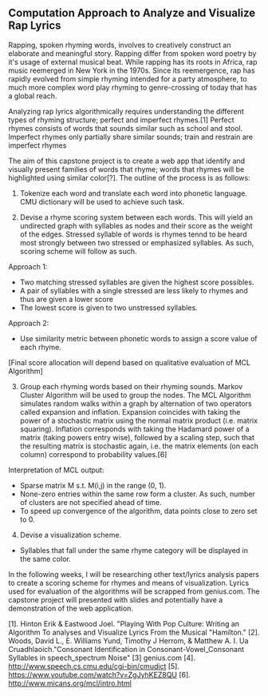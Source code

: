 ## Computation Approach to Analyze and Visualize Rap Lyrics

Rapping, spoken rhyming words, involves to creatively construct an elaborate and meaningful story. Rapping differ from spoken word poetry by it's usage of external musical beat. While rapping has its roots in Africa, rap music reemerged in New York in the 1970s. Since its reemergence, rap has rapidly evolved from simple rhyming intended for a party atmosphere, to much more complex word play rhyming to genre-crossing of today that has a global reach.

Analyzing rap lyrics algorithmically requires understanding the different types of rhyming structure; perfect and imperfect rhymes.[1] Perfect rhymes consists of words that sounds similar such as school and stool. Imperfect rhymes only partially share similar sounds; train and restrain are imperfect rhymes

The aim of this capstone project is to create a web app that identify and visually present families of words that rhyme; words that rhymes will be highlighted using similar color[?]. The outline of the process is as follows:

1. Tokenize each word and translate each word into phonetic language. CMU dictionary will be used to achieve such task.

2. Devise a rhyme scoring system between each words. This will yield an undirected graph with syllables as nodes and their score as the weight of the edges. Stressed syllable of words is rhymes tennd to be heard most strongly between two stressed or emphasized syllables. As such, scoring scheme will follow as such.

Approach 1:
- Two matching stressed syllables are given the highest score possibles.
- A pair of syllables with a single stressed are less likely to rhymes and thus are given a lower score
- The lowest score is given to two unstressed syllables.

Approach 2:
- Use similarity metric between phonetic words to assign a score value of each rhyme.

[Final score allocation will depend based on qualitative evaluation of MCL Algorithm]

3. Group each rhyming words based on their rhyming sounds. Markov Cluster Algorithm will be used to group the nodes. The MCL Algorithm simulates random walks within  a graph by alternation of two operators called expansion and inflation. Expansion coincides with taking the power of a stochastic matrix using the normal matrix product (i.e. matrix squaring). Inflation corresponds with taking the Hadamard power of a matrix (taking powers entry wise), followed by a scaling step, such that the resulting matrix is stochastic again, i.e. the matrix elements (on each column) correspond to probability values.[6]

Interpretation of MCL output:
- Sparse matrix M s.t. M(i,j) in the range (0, 1).
- None-zero entries within the same row form a cluster. As such, number of clusters are not specified ahead of time.
- To speed up convergence of the algorithm, data points close to zero set to 0.  

4. Devise a visualization scheme. 

- Syllables that fall under the same rhyme category will be displayed in the same color.

In the following weeks, I will be researching other text/lyrics analysis papers to create a scoring scheme for rhymes and means of visualization. Lyrics used for evaluation of the algorithms will be scrapped from genius.com. The capstone project will presented with slides and potentially have a demonstration of the web application.


  

[1]. Hinton Erik & Eastwood Joel. "Playing With Pop Culture: Writing an Algorithm To analyses and Visualize Lyrics From the Musical "Hamilton." 
[2]. Woods, David L., E. Williams Yund, Timothy J Herrom, & Matthew A. I. Ua Cruadhlaoich."Consonant Identification in Consonant-Vowel_Consonant Syllables in speech_spectrum Noise" 
[3]  genius.com
[4]. http://www.speech.cs.cmu.edu/cgi-bin/cmudict
[5]. https://www.youtube.com/watch?v=ZgJyhKEZ8QU
[6]. http://www.micans.org/mcl/intro.html


